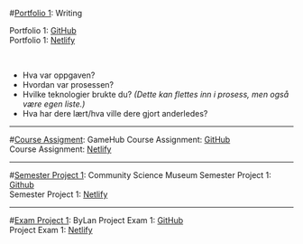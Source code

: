 #[Portfolio 1](https://cdn.discordapp.com/attachments/872021496938254376/981105929779040276/kickoff.pdf): Writing

Portfolio 1: [GitHub](https://github.com/siljeangelvik/demo-290921) <br>
Portfolio 1: [Netlify](https://angelvik.dev/) <br>

<br>

- Hva var oppgaven?
- Hvordan var prosessen?
- Hvilke teknologier brukte du? _(Dette kan flettes inn i prosess, men også være egen liste.)_
- Hva har dere lært/hva ville dere gjort anderledes?

---


#[Course Assigment](https://cloudplayer-eu.bravais.com/preview?p=kRTsMajAj4PrGZy5Sgp1gf6f0DZsjMMOZqafYdE3WuXQ9hYhvgzZMTlfH3hXCs4vDAel0m1nylLnUliVB5d/vGQtTeuS5X%20L5sFlGgE7ssUM0U5AluDe7FoJGXU4VRRKSYS0JsBIjaEL4egUXyxNNQ2FiEb60L5Z5PL73Fdd3sC91V3T/lCluNQWkb8ylM/xWhhGBU5P9rXvHM3tPmoR13xsGVVc3UKqZHkeQZm6b3u%20tE8/eUCR/pm9vSvXQL5g/THC1SFMOu6Vj3mZ6cMB0Rg3usameyOAIiziDFYtTCoqMAsIqaBWIm0CUSpxUnNH5q21qj0DwngeDCnB8KxBiIATyKFnwgqREwBZV2/hBJaufUYREUXPW1Ibmz6kT1OUcKZ5p%20QoG9QfkcEVEVauE9LWs82sSr6LmlIsYFeha8rh0DdbQazJ2H91CWmjBnOdPLqtNkpLtaMBALYt5GXiX6Ni%20koUi5ujITzs6mXEFbh40eiff1lRNBxCiLHy7QGw7LPpSnu22qJB8ySV1vmq4mJoqwB29uzxurnQ3kJvzfBQVlx1eUJDAztmX2A2K45CGXjDiM1bY5Q0uVnMO9JyApT4NWfDwcdylKwvNEH8jbbyVtlN/GhJxp85KpOn3S25Givl%20HAEQfsyZsiWp4gjYMi9z%20TNak6SM6ky/AtT8pfep2IUgofY7WOtq/emIVQEFvnmQOSUxg9T6UbUCRg2ljdLPTyDpTM3%20iH1OUR5i7dzFksewlRtgwY95pB52cejUVQpKDuRlfQSWrm4jqQhGj16iDEhiFP8GA0SzIxqVqy0%20b/edaZQoDm8sThjJUMLM6ky/AtT8pe%204Cs6yid0KHD0VAlLE7JmAqpquHNDxDMdQeGILvljJ5xa47GFWJhWYcWVeLN47nYMjrkruxKjrzOpMvwLU/KXztVTSUr2w5BaosayiigVFS/KAfaLFcb5xlLCeDBOX1Ug23wzJFB/MN4G7Dx4QSlTcPRUCUsTsmY5cGuWBIgDicikfFtCPvARt6AXMmSIgB7cOhD7D2459MRcv6lHDlir&lastCDSsessionCheck=1654768973255): GameHub
Course Assignment: [GitHub](https://github.com/siljeangelvik/gamehub-caas) <br>
Course Assignment: [Netlify](https://gamehub-course-assignment.netlify.app/index.html)


---

#[Semester Project 1](https://cdn.discordapp.com/attachments/872021496938254376/968442625642352690/README.pdf): Community Science Museum
Semester Project 1: [Github](https://github.com/siljeangelvik/science-museum) <br>
Semester Project 1: [Netlify](https://semesterproject-exam.netlify.app/)


---

#[Exam Project 1](https://cdn.discordapp.com/attachments/872021496938254376/968442625642352690/README.pdf): ByLan
Project Exam 1: [GitHub](https://github.com/siljeangelvik/bylan-exam) <br>
Project Exam 1: [Netlify](https://exam1-bylan.netlify.app/index.html)